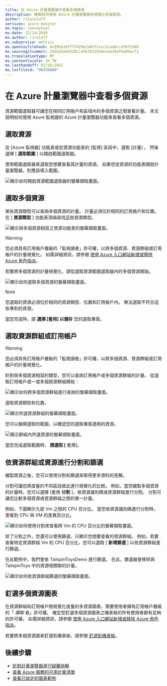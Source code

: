 ```yaml
---
title: 在 Azure 計量瀏覽器中查看多個資源
description: 瞭解如何使用 Azure 計量瀏覽器來視覺化多個資源。
author: ritaroloff
services: azure-monitor
ms.topic: conceptual
ms.date: 12/14/2020
ms.author: riroloff
ms.subservice: metrics
ms.openlocfilehash: 4c895b287f72929e2a0571ccc2cae8cc4f673388
ms.sourcegitcommit: 25d1d5eb0329c14367621924e1da19af0a99acf1
ms.translationtype: MT
ms.contentlocale: zh-TW
ms.lasthandoff: 01/16/2021
ms.locfileid: "98250480"
---
```

# <a name="view-multiple-resources-in-the-azure-metrics-explorer"></a>在 Azure 計量瀏覽器中查看多個資源

資源範圍選取器可讓您在相同訂用帳戶和區域內的多個資源之間查看計量。 本文說明如何使用 Azure 監視器的 Azure 計量瀏覽器功能來查看多個資源。 

## <a name="select-a-resource"></a>選取資源 

從 [Azure 監視器]  功能表或從資源功能表的 [監視]  區段中，選取 [計量]  。 然後選擇 [ **選取範圍** ] 以開啟範圍選取器。 

使用範圍選取器來選取您想要查看其計量的資源。 如果您從資源的功能表開啟計量瀏覽器，則應該填入範圍。 

![顯示如何開啟資源範圍選取器的螢幕擷取畫面。](./media/metrics-charts/019.png)

## <a name="select-multiple-resources"></a>選取多個資源 

某些資源類型可以查詢多個資源的計量。 計量必須位於相同的訂用帳戶和位置。 在 [ **資源類型** ] 功能表頂端尋找這些資源類型。

![顯示與多個資源相容之資源功能表的螢幕擷取畫面。](./media/metrics-charts/020.png)

> [!WARNING] 
> 您必須具有訂用帳戶層級的「監視讀者」許可權，以將多個資源、資源群組或訂用帳戶的計量視覺化。 如需詳細資訊，請參閱 [使用 Azure 入口網站新增或移除 Azure 角色指派](https://docs.microsoft.com/azure/role-based-access-control/role-assignments-portal)。

若要將多個資源的計量視覺化，請從選取資源範圍選取器內的多個資源開始。 

![顯示如何選取多個資源的螢幕擷取畫面。](./media/metrics-charts/021.png)

> [!NOTE]
> 您選取的資源必須位於相同的資源類型、位置和訂用帳戶內。 無法選取不符合這些準則的資源。 

當您完成時，請 **選擇 [套用] 以儲存** 您的選取專案。 

## <a name="select-a-resource-group-or-subscription"></a>選取資源群組或訂用帳戶 

> [!WARNING]
> 您必須具有訂用帳戶層級的「監視讀者」許可權，以將多個資源、資源群組或訂用帳戶的計量視覺化。 

針對與多個資源相容的類型，您可以查詢訂用帳戶或多個資源群組的計量。 從選取訂用帳戶或一或多個資源群組開始： 

![顯示如何跨多個資源群組進行查詢的螢幕擷取畫面。](./media/metrics-charts/022.png)

選取資源類型和位置。 

![顯示所選資源群組的螢幕擷取畫面。](./media/metrics-charts/023.png)

您可以展開選取的範圍，以確認您的選取專案適用的資源。

![顯示群組內所選資源的螢幕擷取畫面。](./media/metrics-charts/024.png)

當您完成選取範圍時， **請選取 [** 套用]。 

## <a name="split-and-filter-by-resource-group-or-resources"></a>依資源群組或資源進行分割和篩選

繪製資源之後，您可以使用分割和篩選來取得更多資料的見解。 

分割可讓您將度量的不同區段彼此進行視覺化的比較。 例如，當您繪製多個資源的計量時，您可以選擇 [套用 **分割** ]，依資源識別碼或資源群組進行分割。 分割可讓您比較多個資源或資源群組之間的單一計量。  

例如，下圖顯示九部 Vm 之間的 CPU 百分比。 當您依資源識別碼進行分割時，會看到 CPU 與 VM 的差異百分比。 

![顯示如何使用分割來查看跨 Vm 的 CPU 百分比的螢幕擷取畫面。](./media/metrics-charts/026.png)

除了分割之外，您還可以使用篩選，只顯示您想要查看的資源群組。  例如，若要查看特定資源群組 Vm 的 CPU 百分比，您可以選取 [ **新增篩選** ] 以依資源群組進行篩選。 

在此範例中，我們會依 TailspinToysDemo 進行篩選。 在此，篩選器會移除與 TailspinToys 中的資源相關聯的計量。 

![顯示如何依資源群組篩選的螢幕擷取畫面。](./media/metrics-charts/027.png)

## <a name="pin-multiple-resource-charts"></a>釘選多個資源圖表 

在資源群組和訂用帳戶間視覺化度量的多資源圖表，需要使用者擁有訂用帳戶層級的「 *讀取* 者」許可權。 確定您釘選多個資源圖表之儀表板的所有使用者都有足夠的許可權。 如需詳細資訊，請參閱 [使用 Azure 入口網站新增或移除 Azure 角色指派](https://docs.microsoft.com/azure/role-based-access-control/role-assignments-portal)。

若要將多個資源圖表釘選到儀表板，請參閱 [釘選到儀表板](https://docs.microsoft.com/azure/azure-monitor/platform/metrics-charts#pinning-to-dashboards)。 

## <a name="next-steps"></a>後續步驟

* [針對計量瀏覽器進行疑難排解](metrics-troubleshoot.md)
* [查看 Azure 服務的可用計量清單](metrics-supported.md)
* [查看已設定的圖表範例](metric-chart-samples.md)


